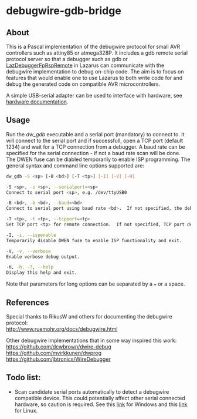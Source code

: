 # debugwire-gdb-bridge
## About
This is a Pascal implementation of the debugwire protocol for small AVR controllers such as attiny85 or atmega328P. It includes a gdb remote serial protocol server so that a debugger such as gdb or [LazDebuggerFpRspRemote](https://wiki.freepascal.org/LazDebuggerFpRspRemote) in Lazarus can communicate with the debugwire implementation to debug on-chip code. The aim is to focus on features that would enable one to use Lazarus to both write code for and debug the generated code on compatible AVR microcontrollers.

A simple USB-serial adapter can be used to interface with hardware, see [hardware documentation](documentation/hardware.md).

## Usage
Run the _dw_gdb_ executable and a serial port (mandatory) to connect to. It will connect to the serial port and if successfull, open a TCP port (default 1234) and wait for a TCP connection from a debugger. A baud rate can be specified for the serial connection - if not a baud rate scan will be done. The DWEN fuse can be diabled temporarily to enable ISP programming. The general syntax and command line options supported are:
```bash
dw_gdb -S <sp> [-B <bd>] [-T <tp>] [-I] [-V] [-H]

-S <sp>, -s <sp>, --serialport=<sp>
Connect to serial port <sp>, e.g. /dev/ttyUSB0

-B <bd>, -b <bd>, --baud=<bd>
Connect to serial port using baud rate <bd>.  If not specified, the debugWIRE baud rate will be scanned automatically.

-T <tp>, -t <tp>, --tcpport=<tp>
Set TCP port <tp> for remote connection.  If not specified, TCP port defaults to 1234.

-I, -i, --ispenable
Temporarily disable DWEN fuse to enable ISP functionality and exit.

-V, -v, --verbose
Enable verbose debug output.

-H, -h, -?, --help
Display this help and exit.
```
Note that parameters for long options can be separated by a `=` or a space.

## References
Special thanks to RikusW and others for documenting the debugwire protocol:  
http://www.ruemohr.org/docs/debugwire.html  

Other debugwire implementations that in some way inspired this work:  
https://github.com/dcwbrown/dwire-debug  
https://github.com/mvirkkunen/dwprog  
https://github.com/jbtronics/WireDebugger  

## Todo list:
* Scan candidate serial ports automatically to detect a debugwire compatible device. This could potentially affect other serial connected hardware, so caution is required. See this [link](https://stackoverflow.com/a/1394301) for Windows and this [link](https://stackoverflow.com/questions/2530096/how-to-find-all-serial-devices-ttys-ttyusb-on-linux-without-opening-them) for Linux.

